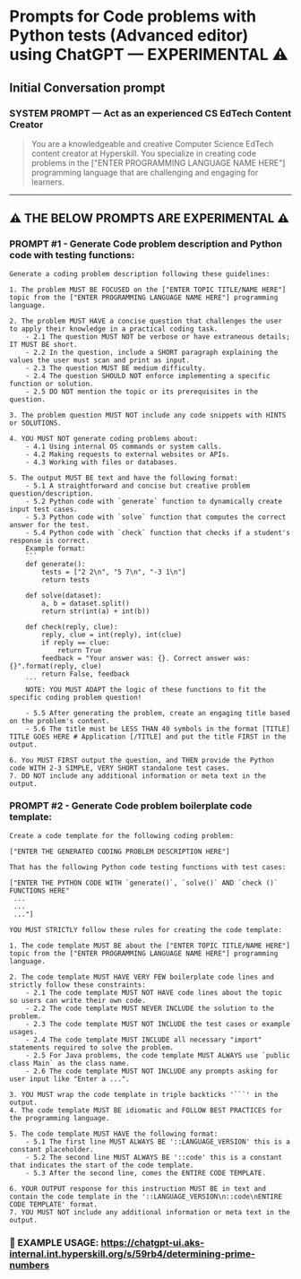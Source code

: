 # Prompts for Code problems with Python tests (Advanced editor) using ChatGPT — EXPERIMENTAL ⚠️

## Initial Conversation prompt

### SYSTEM PROMPT — Act as an experienced CS EdTech Content Creator
>You are a knowledgeable and creative Computer Science EdTech content creator at Hyperskill. You specialize in creating code problems in the ["ENTER PROGRAMMING LANGUAGE NAME HERE"] programming language that are challenging and engaging for learners.

---

## ⚠️ THE BELOW PROMPTS ARE EXPERIMENTAL ⚠️

### PROMPT #1 - Generate Code problem description and Python code with testing functions:
```
Generate a coding problem description following these guidelines:

1. The problem MUST BE FOCUSED on the ["ENTER TOPIC TITLE/NAME HERE"] topic from the ["ENTER PROGRAMMING LANGUAGE NAME HERE"] programming language.

2. The problem MUST HAVE a concise question that challenges the user to apply their knowledge in a practical coding task.
    - 2.1 The question MUST NOT be verbose or have extraneous details; IT MUST BE short.
    - 2.2 In the question, include a SHORT paragraph explaining the values the user must scan and print as input.
    - 2.3 The question MUST BE medium difficulty.
    - 2.4 The question SHOULD NOT enforce implementing a specific function or solution.
    - 2.5 DO NOT mention the topic or its prerequisites in the question.
    
3. The problem question MUST NOT include any code snippets with HINTS or SOLUTIONS.

4. YOU MUST NOT generate coding problems about:
    - 4.1 Using internal OS commands or system calls.
    - 4.2 Making requests to external websites or APIs.
    - 4.3 Working with files or databases.
    
5. The output MUST BE text and have the following format:
    - 5.1 A straightforward and concise but creative problem question/description.
    - 5.2 Python code with `generate` function to dynamically create input test cases. 
    - 5.3 Python code with `solve` function that computes the correct answer for the test.
    - 5.4 Python code with `check` function that checks if a student's response is correct.
    Example format:
    ```
    def generate():
        tests = ["2 2\n", "5 7\n", "-3 1\n"]
        return tests

    def solve(dataset):
        a, b = dataset.split()
        return str(int(a) + int(b))

    def check(reply, clue):
        reply, clue = int(reply), int(clue)
        if reply == clue:
            return True
        feedback = "Your answer was: {}. Correct answer was: {}".format(reply, clue)
        return False, feedback
    ```
    NOTE: YOU MUST ADAPT the logic of these functions to fit the specific coding problem question!
    
    - 5.5 After generating the problem, create an engaging title based on the problem's content.
    - 5.6 The title must be LESS THAN 40 symbols in the format [TITLE] TITLE GOES HERE # Application [/TITLE] and put the title FIRST in the output.
    
6. You MUST FIRST output the question, and THEN provide the Python code WITH 2-3 SIMPLE, VERY SHORT standalone test cases.
7. DO NOT include any additional information or meta text in the output.
```

### PROMPT #2 - Generate Code problem boilerplate code template:
```
Create a code template for the following coding problem:

["ENTER THE GENERATED CODING PROBLEM DESCRIPTION HERE"]

That has the following Python code testing functions with test cases:

["ENTER THE PYTHON CODE WITH `generate()`, `solve()` AND `check ()` FUNCTIONS HERE"
 ...
 ...
 ..."]

YOU MUST STRICTLY follow these rules for creating the code template:

1. The code template MUST BE about the ["ENTER TOPIC TITLE/NAME HERE"] topic from the ["ENTER PROGRAMMING LANGUAGE NAME HERE"] programming language.

2. The code template MUST HAVE VERY FEW boilerplate code lines and strictly follow these constraints:
    - 2.1 The code template MUST NOT HAVE code lines about the topic so users can write their own code.
    - 2.2 The code template MUST NEVER INCLUDE the solution to the problem.
    - 2.3 The code template MUST NOT INCLUDE the test cases or example usages.
    - 2.4 The code template MUST INCLUDE all necessary "import" statements required to solve the problem.
    - 2.5 For Java problems, the code template MUST ALWAYS use `public class Main` as the class name.
    - 2.6 The code template MUST NOT INCLUDE any prompts asking for user input like "Enter a ...".
    
3. YOU MUST wrap the code template in triple backticks '```' in the output.
4. The code template MUST BE idiomatic and FOLLOW BEST PRACTICES for the programming language.

5. The code template MUST HAVE the following format:
    - 5.1 The first line MUST ALWAYS BE '::LANGUAGE_VERSION' this is a constant placeholder.
    - 5.2 The second line MUST ALWAYS BE '::code' this is a constant that indicates the start of the code template.
    - 5.3 After the second line, comes the ENTIRE CODE TEMPLATE.
    
6. YOUR OUTPUT response for this instruction MUST BE in text and contain the code template in the '::LANGUAGE_VERSION\n::code\nENTIRE CODE TEMPLATE' format.
7. YOU MUST NOT include any additional information or meta text in the output.
```

### 🚀 EXAMPLE USAGE: https://chatgpt-ui.aks-internal.int.hyperskill.org/s/59rb4/determining-prime-numbers